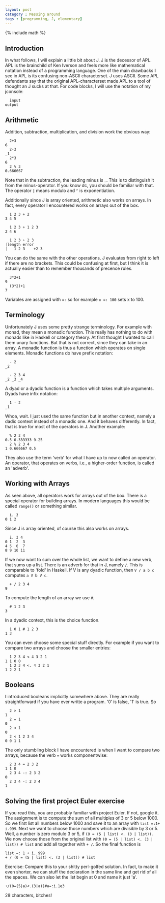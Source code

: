 ```yaml
---
layout: post
category : Messing around
tags : [programming, J, elementary]
---
```

{% include math %}

## Introduction
In what follows, I will explain a little bit about J.
J is the decessor of APL.
APL is the brainchild of Ken Iverson and feels more like mathematical notation instead of a programming language.
One of the main drawbacks I see in APL is its confusing non-ASCII characterset.
J uses ASCII.
Some APL defendants say that the original APL-characterset made APL to a tool of thought an J sucks at that.
For code blocks, I will use the notation of my jconsole:

      input
    output

## Arithmetic
Addition, subtraction, multiplication, and division work the obvious way:

      2+3
    6
      2-3
    _1
      2*3
    6
      2 % 3
    0.666667

Note that in the subtraction, the leading minus is _.
This is to distinguish it from the minus-operator.
If you know dc, you should be familiar with that.
The operator `|` means modulo and `^` is exponentiation.

Additionally since J is array oriented, arithmetic also works on arrays.
In fact, every operator I encountered works on arrays out of the box.

      1 2 3 + 2
    3 4 5

      1 2 3 + 1 2 3
    2 4 6

      1 2 3 + 2 3
    |length error
    |   1 2 3    +2 3

You can do the same with the other operations.
J evaluates from right to left if there are no brackets.
This could be confusing at first, but I think it is actually easier than to remember thousands of precence rules.

      3*2+1
    9
      (3*2)+1
    7

Variables are assigned with `=:` so for example `x =: 100` sets x to 100.

## Terminology
Unfortunately J uses some pretty strange terminology.
For example with monad, they mean a monadic function.
This really has nothing to do with monads like in Haskell or category theory.
At first thought I wanted to call them unary functions. But that is not correct, since they can take in an array.
A monadic function is thus a function which operates on single elements.
Monadic functions do have prefix notation:

      - 2
    _2

      - 2 3 4
    _2 _3 _4

A dyad or a dyadic function is a function which takes multiple arguments.
Dyads have infix notation:

      1 - 2
    _1

Whoa, wait.
I just used the same function but in another context, namely a dadic context instead of a monadic one.
And it behaves differently.
In fact, that is true for most of the operators in J.
Another example:

      % 2 3 4
    0.5 0.333333 0.25
      2 % 2 3 4
    1 0.666667 0.5


They also use the term 'verb' for what I have up to now called an operator.
An operator, that operates on verbs, i.e., a higher-order function, is called an 'adverb'.

## Working with Arrays
As seen above, all operators work for arrays out of the box.
There is a special operator for building arrays.
In modern languages this would be called `range()` or something similar.

      i. 3
    0 1 2

Since J is array oriented, of course this also works on arrays.

      i. 3 4
    0 1  2  3
    4 5  6  7
    8 9 10 11

If we now want to sum over the whole list, we want to define a new verb, that sums up a list.
There is an adverb for that in J, namely `/`.
This is comparable to 'fold' in Haskell.
If V is any dyadic function, then `V / a b c` computes `a V b V c`.

      + / 2 3 4
    9

To compute the length of an array we use `#`.

      # 1 2 3
    3

In a dyadic context, this is the choice function.

      1 0 1 # 1 2 3
    1 3


You can even choose some special stuff directly.
For example if you want to compare two arrays and choose the smaller entries:

      1 2 3 4 < 4 3 2 1
    1 1 0 0
      1 2 3 4 <. 4 3 2 1
    1 2 2 1

## Booleans
I introduced booleans implicitly somewhere above.
They are really straightforward if you have ever writte a program.
'0' is false, '1' is true.
So

      2 > 1
    1
      2 = 1
    0
      2 < 1
    0
      2 < 1 2 3 4
    0 0 1 1

The only stumbling block I have encountered is when I want to compare two arrays, because the verb `=` works componentwise:

      2 3 4 = 2 3 2
    1 1 0
      2 3 4 -: 2 3 2
    0
      2 3 4 -: 2 3 4
    1

## Solving the first project Euler exercise
If you read this, you are probably familiar with project Euler.
If not, google it.
The assignment is to compute the sum of all multiples of 3 or 5 below 1000.
So we first list all numbers below 1000 and save it to an array with `list =:1+ i.999`.
Next we want to choose those numbers which are divisible by 3 or 5.
Well, a number is zero modulo 3 or 5, if `(0 = (5 | list) <. (3 | list))`.
We now choose those from the original list with `(0 = (5 | list) <. (3 | list)) # list`
and add all together with `+ /`.
So the final function is

    list =: 1 + i. 999
    + / (0 = (5 | list) <. (3 | list)) # list

Exercise: Compare this to your shitty perl-golfed solution.
In fact, to make it even shorter, we can stuff the declaration in the same line and get rid of all the spaces.
We can also let the list begin at 0 and name it just 'a'.

    +/(0=(5|a)<.(3|a))#a=:i.1e3

28 characters, bitches!
